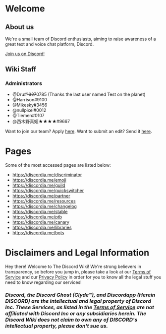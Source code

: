 <!-- TITLE: The Discord Wiki -->
<!-- SUBTITLE: Welcome to The Discord Wiki! -->

# Welcome
## About us

We're a small team of Discord enthusiasts, aiming to raise awareness of a great text and voice chat platform, Discord.

[Join us on Discord!](http://discord.gg/WHz5r3N)
## Wiki Staff
### Administrators
* @Dru#~~1327~~0785 (Thanks the last user named Test on the planet)
* @Harrison#9100
* @Mikesky#3456
* @nullpixel#0012
* @Tiemen#0107
* @西木野真姫★★★★#9667

Want to join our team? Apply [here](https://docs.google.com/forms/d/e/1FAIpQLSc323VGuAwfxnBLOcYdD39TO1XzS21SjIC3LRkGQWAM0bF_0Q/viewform).
Want to submit an edit? Send it [here](https://docs.google.com/forms/d/e/1FAIpQLSfMCR4h366IQLJjrCnsd-dAwfPLdHjx8WTbT1VRxKRlDiISuA/viewform).
# Pages
Some of the most accessed pages are listed below:

* https://discordia.me/discriminator
* https://discordia.me/emoji
* https://discordia.me/guild
* https://discordia.me/quickswitcher
* https://discordia.me/partner
* https://discordia.me/resources
* https://discordia.me/changelog
* https://discordia.me/stable
* https://discordia.me/ptb 
* https://discordia.me/canary
* https://discordia.me/libraries
* https://discordia.me/bots
# Disclaimers and Legal Information
Hey there! Welcome to The Discord Wiki! We're strong believers in transparency, so before you jump in, please take a look at our [Terms of Service](https://discordia.me/terms) and our [Privacy Policy](https://discordia.me/privacy) in order for you to know all the legal stuff you need to know regarding our services!

### ***Discord, the Discord Ghost (Clyde™), and Discordapp (Herein DISCORD) are the intellectual and legal property of Discord Inc. These Services, as listed in the [Terms of Service](https://discordia.me/terms) are not affiliated with Discord Inc or any subsidiaries herein. The Discord Wiki does not claim to own any of DISCORD's intellectual property, please don't sue us.***